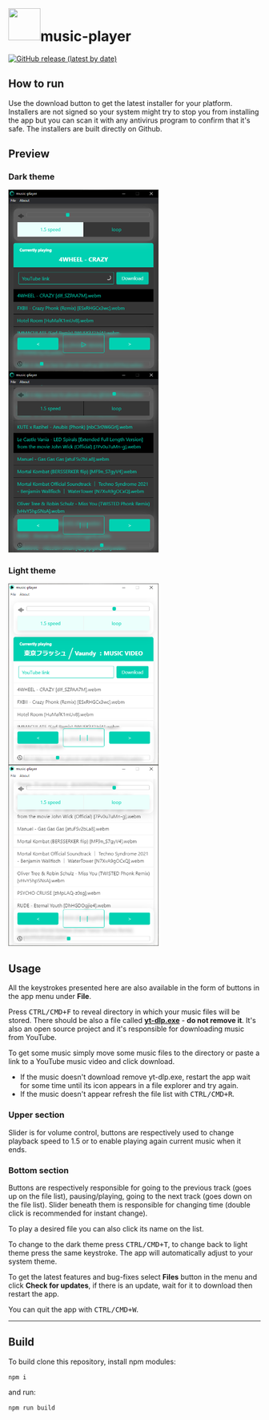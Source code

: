 <img align="left" height="64" width="64" src="./build/icon.ico">

# music-player

[![GitHub release (latest by date)](https://img.shields.io/github/v/release/LucasHazardous/music-player?color=00d1b2&label=download%20latest&style=for-the-badge)](https://github.com/LucasHazardous/music-player/releases/latest)

## How to run

Use the download button to get the latest installer for your platform. Installers are not signed so your system might try to stop you from installing the app but you can scan it with any antivirus program to confirm that it's safe. The installers are built directly on Github.

## Preview

### Dark theme

<img align="left" width="300" src="./img/example1.png">
<img width="300" src="./img/example2.png">

### Light theme

<img align="left" width="300" src="./img/example3.png">
<img width="300" src="./img/example4.png">

## Usage

All the keystrokes presented here are also available in the form of buttons in the app menu under **File**.

Press <kbd>CTRL/CMD+F</kbd> to reveal directory in which your music files will be stored. There should be also a file called [**yt-dlp.exe**](https://github.com/yt-dlp/yt-dlp) - **do not remove it**. It's also an open source project and it's responsible for downloading music from YouTube.

To get some music simply move some music files to the directory or paste a link to a YouTube music video and click download.

-   If the music doesn't download remove yt-dlp.exe, restart the app wait for some time until its icon appears in a file explorer and try again.
-   If the music doesn't appear refresh the file list with <kbd>CTRL/CMD+R</kbd>.

### Upper section

Slider is for volume control, buttons are respectively used to change playback speed to 1.5 or to enable playing again current music when it ends.

### Bottom section

Buttons are respectively responsible for going to the previous track (goes up on the file list), pausing/playing, going to the next track (goes down on the file list). Slider beneath them is responsible for changing time (double click is recommended for instant change).

To play a desired file you can also click its name on the list.

To change to the dark theme press <kbd>CTRL/CMD+T</kbd>, to change back to light theme press the same keystroke. The app will automatically adjust to your system theme.

To get the latest features and bug-fixes select **Files** button in the menu and click **Check for updates**, if there is an update, wait for it to download then restart the app.

You can quit the app with <kbd>CTRL/CMD+W</kbd>.

---

## Build

To build clone this repository, install npm modules:

```
npm i
```

and run:

```
npm run build
```
